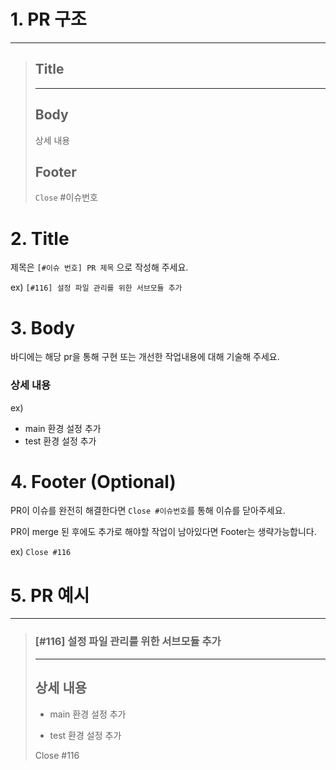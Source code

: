 # 1. PR 구조

---

> ## Title
>
> ---
> ## Body
>
> 상세 내용
>
> ## Footer
> 
> `Close` #이슈번호

# 2. Title

제목은  `[#이슈 번호] PR 제목` 으로 작성해 주세요. 

ex) `[#116] 설정 파일 관리를 위한 서브모듈 추가`

# 3. Body

바디에는 해당 pr을 통해 구현 또는 개선한 작업내용에 대해 기술해 주세요.

### 상세 내용

ex)
- main 환경 설정 추가
- test 환경 설정 추가

# 4. Footer (Optional)

PR이 이슈를 완전히 해결한다면 `Close #이슈번호`를 통해 이슈를 닫아주세요.

PR이 merge 된 후에도 추가로 해야할 작업이 남아있다면 Footer는 생략가능합니다.

ex) `Close #116`

# 5. PR 예시

---

> ### [#116] 설정 파일 관리를 위한 서브모듈 추가
>
> ---
> ## 상세 내용
> 
> - main 환경 설정 추가
> 
> - test 환경 설정 추가
>
> Close #116